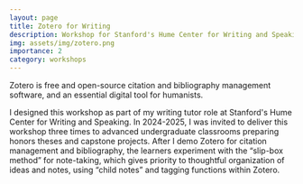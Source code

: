 ```yaml
---
layout: page
title: Zotero for Writing
description: Workshop for Stanford's Hume Center for Writing and Speaking
img: assets/img/zotero.png
importance: 2
category: workshops
---
```


Zotero is free and open-source citation and bibliography management software, and an essential digital tool for humanists.

I designed this workshop as part of my writing tutor role at Stanford's Hume Center for Writing and Speaking. In 2024-2025, I was invited to deliver this workshop three times to advanced undergraduate classrooms preparing honors theses and capstone projects. After I demo Zotero for citation management and bibliography, the learners experiment with the “slip-box method” for note-taking, which gives priority to thoughtful organization of ideas and notes, using “child notes” and tagging functions within Zotero.
